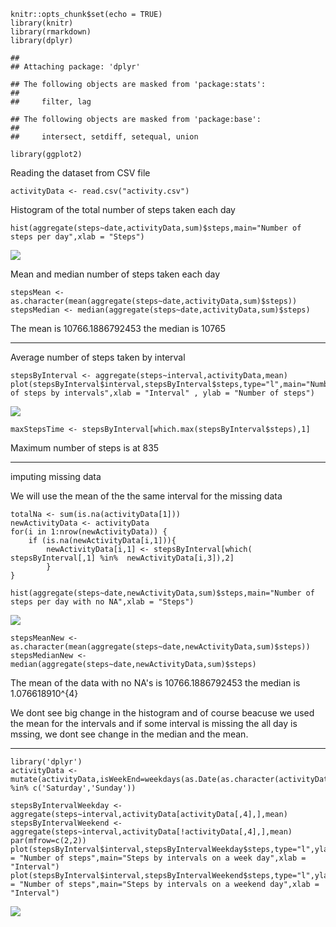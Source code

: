     knitr::opts_chunk$set(echo = TRUE)
    library(knitr)
    library(rmarkdown)
    library(dplyr)

    ## 
    ## Attaching package: 'dplyr'

    ## The following objects are masked from 'package:stats':
    ## 
    ##     filter, lag

    ## The following objects are masked from 'package:base':
    ## 
    ##     intersect, setdiff, setequal, union

    library(ggplot2)

Reading the dataset from CSV file

    activityData <- read.csv("activity.csv")

Histogram of the total number of steps taken each day

    hist(aggregate(steps~date,activityData,sum)$steps,main="Number of steps per day",xlab = "Steps")

![](PA1_template_files/figure-markdown_strict/histo-1.png)

Mean and median number of steps taken each day

    stepsMean <- as.character(mean(aggregate(steps~date,activityData,sum)$steps))
    stepsMedian <- median(aggregate(steps~date,activityData,sum)$steps)

The mean is 10766.1886792453 the median is 10765

------------------------------------------------------------------------

Average number of steps taken by interval

    stepsByInterval <- aggregate(steps~interval,activityData,mean)
    plot(stepsByInterval$interval,stepsByInterval$steps,type="l",main="Number of steps by intervals",xlab = "Interval" , ylab = "Number of steps")

![](PA1_template_files/figure-markdown_strict/stepsByInterval-1.png)

    maxStepsTime <- stepsByInterval[which.max(stepsByInterval$steps),1]

Maximum number of steps is at 835

------------------------------------------------------------------------

imputing missing data

We will use the mean of the the same interval for the missing data

    totalNa <- sum(is.na(activityData[1]))
    newActivityData <- activityData
    for(i in 1:nrow(newActivityData)) {
        if (is.na(newActivityData[i,1])){
            newActivityData[i,1] <- stepsByInterval[which( stepsByInterval[,1] %in%  newActivityData[i,3]),2]
            }  
    }

    hist(aggregate(steps~date,newActivityData,sum)$steps,main="Number of steps per day with no NA",xlab = "Steps")

![](PA1_template_files/figure-markdown_strict/missingData-1.png)

    stepsMeanNew <- as.character(mean(aggregate(steps~date,newActivityData,sum)$steps))
    stepsMedianNew <- median(aggregate(steps~date,newActivityData,sum)$steps)

The mean of the data with no NA's is 10766.1886792453 the median is
1.076618910^{4}

We dont see big change in the histogram and of course beacuse we used
the mean for the intervals and if some interval is missing the all day
is mssing, we dont see change in the median and the mean.

------------------------------------------------------------------------

    library('dplyr')
    activityData <- mutate(activityData,isWeekEnd=weekdays(as.Date(as.character(activityData$date)))  %in% c('Saturday','Sunday'))

    stepsByIntervalWeekday <- aggregate(steps~interval,activityData[activityData[,4],],mean)
    stepsByIntervalWeekend <- aggregate(steps~interval,activityData[!activityData[,4],],mean)
    par(mfrow=c(2,2)) 
    plot(stepsByInterval$interval,stepsByIntervalWeekday$steps,type="l",ylab = "Number of steps",main="Steps by intervals on a week day",xlab = "Interval")
    plot(stepsByInterval$interval,stepsByIntervalWeekend$steps,type="l",ylab = "Number of steps",main="Steps by intervals on a weekend day",xlab = "Interval")

![](PA1_template_files/figure-markdown_strict/weekDays-1.png)

